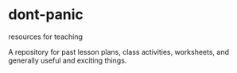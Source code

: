 # dont-panic
resources for teaching

A repository for past lesson plans, class activities, worksheets, and generally useful and exciting things. 
